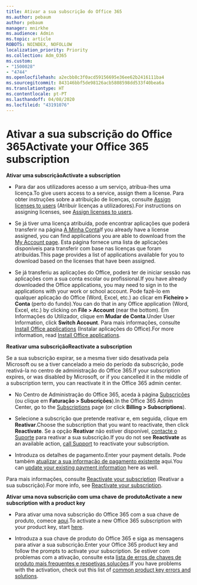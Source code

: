 ```yaml
---
title: Ativar a sua subscrição do Office 365
ms.author: pebaum
author: pebaum
manager: mnirkhe
ms.audience: Admin
ms.topic: article
ROBOTS: NOINDEX, NOFOLLOW
localization_priority: Priority
ms.collection: Adm_O365
ms.custom:
- "1500028"
- "4744"
ms.openlocfilehash: a2ecbb8c3f0acd59156695e36ee62b2416111ba4
ms.sourcegitcommit: 843146bbf5de98126acb5808598dd533f40bea6a
ms.translationtype: HT
ms.contentlocale: pt-PT
ms.lasthandoff: 04/08/2020
ms.locfileid: "43191076"
---
```

# <a name="activate-your-office-365-subscription"></a><span data-ttu-id="10564-102">Ativar a sua subscrição do Office 365</span><span class="sxs-lookup"><span data-stu-id="10564-102">Activate your Office 365 subscription</span></span>

<span data-ttu-id="10564-103">**Ativar uma subscrição**</span><span class="sxs-lookup"><span data-stu-id="10564-103">**Activate a subscription**</span></span>

- <span data-ttu-id="10564-104">Para dar aos utilizadores acesso a um serviço, atribua-lhes uma licença.</span><span class="sxs-lookup"><span data-stu-id="10564-104">To give users access to a service, assign them a license.</span></span> <span data-ttu-id="10564-105">Para obter instruções sobre a atribuição de licenças, consulte [Assign licenses to users](https://docs.microsoft.com/microsoft-365/admin/manage/assign-licenses-to-users?view=o365-worldwide) (Atribuir licenças a utilizadores).</span><span class="sxs-lookup"><span data-stu-id="10564-105">For instructions on assigning licenses, see [Assign licenses to users](https://docs.microsoft.com/microsoft-365/admin/manage/assign-licenses-to-users?view=o365-worldwide).</span></span>

- <span data-ttu-id="10564-106">Se já tiver uma licença atribuída, pode encontrar aplicações que poderá transferir na página [A Minha Conta](https://portal.office.com/account/#installs)</span><span class="sxs-lookup"><span data-stu-id="10564-106">If you already have a license assigned, you can find applications you are able to download from the [My Account page](https://portal.office.com/account/#installs).</span></span> <span data-ttu-id="10564-107">Esta página fornece uma lista de aplicações disponíveis para transferir com base nas licenças que foram atribuídas.</span><span class="sxs-lookup"><span data-stu-id="10564-107">This page provides a list of applications available for you to download based on the licenses that have been assigned.</span></span>

- <span data-ttu-id="10564-108">Se já transferiu as aplicações do Office, poderá ter de iniciar sessão nas aplicações com a sua conta escolar ou profissional.</span><span class="sxs-lookup"><span data-stu-id="10564-108">If you have already downloaded the Office applications, you may need to sign in to the applications with your work or school account.</span></span> <span data-ttu-id="10564-109">Pode fazê-lo em qualquer aplicação do Office (Word, Excel, etc.) ao clicar em **Ficheiro > Conta** (perto do fundo).</span><span class="sxs-lookup"><span data-stu-id="10564-109">You can do that in any Office application (Word, Excel, etc.) by clicking on **File > Account** (near the bottom).</span></span> <span data-ttu-id="10564-110">Em Informações do Utilizador, clique em **Mudar de Conta**.</span><span class="sxs-lookup"><span data-stu-id="10564-110">Under User Information, click **Switch Account**.</span></span> <span data-ttu-id="10564-111">Para mais informações, consulte [Install Office applications](https://docs.microsoft.com/microsoft-365/admin/setup/install-applications) (Instalar aplicações do Office).</span><span class="sxs-lookup"><span data-stu-id="10564-111">For more information, read [Install Office applications](https://docs.microsoft.com/microsoft-365/admin/setup/install-applications).</span></span>

<span data-ttu-id="10564-112">**Reativar uma subscrição**</span><span class="sxs-lookup"><span data-stu-id="10564-112">**Reactivate a subscription**</span></span>

<span data-ttu-id="10564-113">Se a sua subscrição expirar, se a mesma tiver sido desativada pela Microsoft ou se a tiver cancelado a meio do período da subscrição, pode reativá-la no centro de administração do Office 365.</span><span class="sxs-lookup"><span data-stu-id="10564-113">If your subscription expires, or was disabled by Microsoft, or if you cancelled it in the middle of a subscription term, you can reactivate it in the Office 365 admin center.</span></span>

- <span data-ttu-id="10564-114">No Centro de Administração do Office 365, aceda à página [Subscrições](https://go.microsoft.com/fwlink/p/?linkid=842054) (ou clique em **Faturação > Subscrições**).</span><span class="sxs-lookup"><span data-stu-id="10564-114">In the Office 365 Admin Center, go to the [Subscriptions](https://go.microsoft.com/fwlink/p/?linkid=842054) page (or click **Billing > Subscriptions**).</span></span>

- <span data-ttu-id="10564-115">Selecione a subscrição que pretende reativar e, em seguida, clique em **Reativar**.</span><span class="sxs-lookup"><span data-stu-id="10564-115">Choose the subscription that you want to reactivate, then click **Reactivate**.</span></span> <span data-ttu-id="10564-116">Se a opção **Reativar** não estiver disponível, [contacte o Suporte](https://support.office.com/article/call-support-32a17ca7-6fa0-4870-8a8d-e25ba4ccfd4b) para reativar a sua subscrição.</span><span class="sxs-lookup"><span data-stu-id="10564-116">If you do not see **Reactivate** as an available action, [call Support](https://support.office.com/article/call-support-32a17ca7-6fa0-4870-8a8d-e25ba4ccfd4b) to reactivate your subscription.</span></span>

- <span data-ttu-id="10564-117">Introduza os detalhes de pagamento.</span><span class="sxs-lookup"><span data-stu-id="10564-117">Enter your payment details.</span></span> <span data-ttu-id="10564-118">Pode também [atualizar a sua informação de pagamento existente](https://docs.microsoft.com/microsoft-365/commerce/billing-and-payments/add-update-or-remove-credit-card-or-bank-account?view=o365-worldwide) aqui.</span><span class="sxs-lookup"><span data-stu-id="10564-118">You can [update your existing payment information](https://docs.microsoft.com/microsoft-365/commerce/billing-and-payments/add-update-or-remove-credit-card-or-bank-account?view=o365-worldwide) here as well.</span></span>

<span data-ttu-id="10564-119">Para mais informações, consulte [Reactivate your subscription](https://docs.microsoft.com/office365/admin/subscriptions-and-billing/reactivate-your-subscription) (Reativar a sua subscrição).</span><span class="sxs-lookup"><span data-stu-id="10564-119">For more info, see [Reactivate your subscription](https://docs.microsoft.com/office365/admin/subscriptions-and-billing/reactivate-your-subscription).</span></span>

<span data-ttu-id="10564-120">**Ativar uma nova subscrição com uma chave de produto**</span><span class="sxs-lookup"><span data-stu-id="10564-120">**Activate a new subscription with a product key**</span></span>

- <span data-ttu-id="10564-121">Para ativar uma nova subscrição do Office 365 com a sua chave de produto, comece [aqui](https://support.office.com/article/where-to-enter-your-office-product-key-0a82e5ae-739e-4b92-a6f4-2ec780c185db).</span><span class="sxs-lookup"><span data-stu-id="10564-121">To activate a new Office 365 subscription with your product key, start [here](https://support.office.com/article/where-to-enter-your-office-product-key-0a82e5ae-739e-4b92-a6f4-2ec780c185db).</span></span>

- <span data-ttu-id="10564-122">Introduza a sua chave de produto do Office 365 e siga as mensagens para ativar a sua subscrição.</span><span class="sxs-lookup"><span data-stu-id="10564-122">Enter your Office 365 product key and follow the prompts to activate your subscription.</span></span> <span data-ttu-id="10564-123">Se estiver com problemas com a ativação, consulte esta [lista de erros de chaves de produto mais frequentes e respetivas soluções](https://docs.microsoft.com/microsoft-365/commerce/product-key-errors-and-solutions).</span><span class="sxs-lookup"><span data-stu-id="10564-123">If you have problems with the activation, check out this list of [common product key errors and solutions](https://docs.microsoft.com/microsoft-365/commerce/product-key-errors-and-solutions).</span></span>
